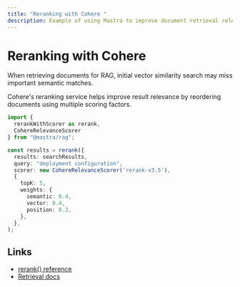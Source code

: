 ```yaml
---
title: "Reranking with Cohere "
description: Example of using Mastra to improve document retrieval relevance with Cohere's reranking service.
---
```


# Reranking with Cohere

When retrieving documents for RAG, initial vector similarity search may miss important semantic matches.

Cohere's reranking service helps improve result relevance by reordering documents using multiple scoring factors.

```typescript
import {
  rerankWithScorer as rerank,
  CohereRelevanceScorer
} from "@mastra/rag";

const results = rerank({
  results: searchResults,
  query: "deployment configuration",
  scorer: new CohereRelevanceScorer('rerank-v3.5'),
  {
    topK: 5,
    weights: {
      semantic: 0.4,
      vector: 0.4,
      position: 0.2,
    },
  },
);
```

## Links

- [rerank() reference](/docs/reference/rag/rerankWithScorer)
- [Retrieval docs](/docs/rag/retrieval)
